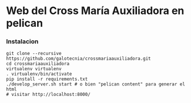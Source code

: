 Web del Cross María Auxiliadora en pelican
==========================================

### Instalacion

    git clone --recursive https://github.com/galotecnia/crossmariaauxiliadora.git
    cd crossmariaauxiliadora
    virtualenv virtualenv
    . virtualenv/bin/activate
    pip install -r requirements.txt
    ./develop_server.sh start # o bien "pelican content" para generar el html
    # visitar http://localhost:8000/

